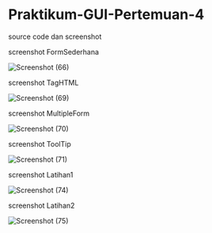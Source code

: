 # Praktikum-GUI-Pertemuan-4
source code dan screenshot

screenshot FormSederhana 

![Screenshot (66)](https://user-images.githubusercontent.com/44077159/55981336-9a142b00-5cc0-11e9-9d81-b36f555ed178.png)

screenshot TagHTML

![Screenshot (69)](https://user-images.githubusercontent.com/44077159/55981532-1b6bbd80-5cc1-11e9-907e-9b5471e15369.png)

screenshot MultipleForm

![Screenshot (70)](https://user-images.githubusercontent.com/44077159/55981634-5c63d200-5cc1-11e9-9cfa-a7c467877f3c.png)

screenshot ToolTip

![Screenshot (71)](https://user-images.githubusercontent.com/44077159/55981707-83ba9f00-5cc1-11e9-96a0-095862cdf3c3.png)

screenshot Latihan1

![Screenshot (74)](https://user-images.githubusercontent.com/44077159/55982212-aac5a080-5cc2-11e9-805f-4f7ecb3f9a33.png)

screenshot Latihan2

![Screenshot (75)](https://user-images.githubusercontent.com/44077159/55982283-d47ec780-5cc2-11e9-9f6f-4cb4b4ddcc04.png)

